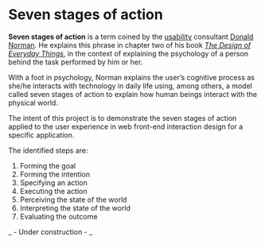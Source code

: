 # Seven stages of action

**Seven stages of action** is a term coined by the [usability](/wiki/Usability "Usability") consultant [Donald Norman](/wiki/Donald_Norman "Donald Norman"). He explains this phrase in chapter two of his book _[The Design of Everyday Things](/wiki/The_Design_of_Everyday_Things "The Design of Everyday Things")_, in the context of explaining the psychology of a person behind the task performed by him or her.

With a foot in psychology, Norman explains the user’s cognitive process as she/he interacts with technology in daily life using, among others, a model called seven stages of action to explain how human beings interact with the physical world.

The intent of this project is to demonstrate the seven stages of action applied to the user experience in web front-end interaction design for a specific application.

The identified steps are:

1.  Forming the goal
2.  Forming the intention
3.  Specifying an action
4.  Executing the action
5.  Perceiving the state of the world
6.  Interpreting the state of the world
7.  Evaluating the outcome

_ - Under construction - _
